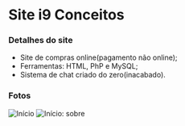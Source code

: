 # Site i9 Conceitos

### Detalhes do site
* Site de compras online(pagamento não online);
* Ferramentas: HTML, PhP e MySQL;
* Sistema de chat criado do zero(inacabado).

### Fotos
![Início](https://uploaddeimagens.com.br/imagens/screenshot_1-png-dcf68049-ee4e-4af1-84cc-7a194672be77)
![Início: sobre]()

